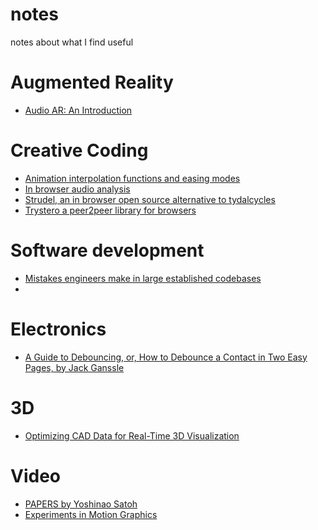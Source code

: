 # notes
notes about what I find useful

# Augmented Reality

- [Audio AR: An Introduction](https://medium.com/labs-notebook/audio-ar-an-introduction-698661405ff4)

# Creative Coding

- [Animation interpolation functions and easing modes](https://easings.net/)
- [In browser audio analysis](https://meyda.js.org/)
- [Strudel, an in browser open source alternative to tydalcycles](https://strudel.cc/)
- [Trystero a peer2peer library for browsers](https://oxism.com/trystero/)

# Software development

- [Mistakes engineers make in large established codebases](https://www.seangoedecke.com/large-established-codebases/)
- 

# Electronics

- [A Guide to Debouncing, or, How to Debounce a Contact in Two Easy Pages, by Jack Ganssle](https://www.ganssle.com/debouncing.htm)

# 3D

- [Optimizing CAD Data for Real-Time 3D Visualization](https://create.unity.com/optimizing-cad-data-for-real-time-3d-visualization-form)

# Video

- [PAPERS by Yoshinao Satoh](https://www.youtube.com/watch?v=56EG957YinM)
- [Experiments in Motion Graphics](https://www.youtube.com/watch?v=FdRE8q5TBJ0)
